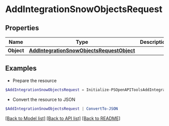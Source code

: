 # AddIntegrationSnowObjectsRequest
## Properties

Name | Type | Description | Notes
------------ | ------------- | ------------- | -------------
**Object** | [**AddIntegrationSnowObjectsRequestObject**](AddIntegrationSnowObjectsRequestObject.md) |  | [optional] 

## Examples

- Prepare the resource
```powershell
$AddIntegrationSnowObjectsRequest = Initialize-PSOpenAPIToolsAddIntegrationSnowObjectsRequest  -Object null
```

- Convert the resource to JSON
```powershell
$AddIntegrationSnowObjectsRequest | ConvertTo-JSON
```

[[Back to Model list]](../README.md#documentation-for-models) [[Back to API list]](../README.md#documentation-for-api-endpoints) [[Back to README]](../README.md)

